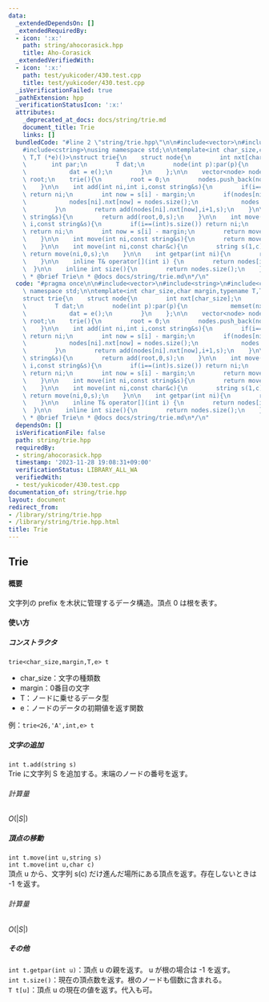 ```yaml
---
data:
  _extendedDependsOn: []
  _extendedRequiredBy:
  - icon: ':x:'
    path: string/ahocorasick.hpp
    title: Aho-Corasick
  _extendedVerifiedWith:
  - icon: ':x:'
    path: test/yukicoder/430.test.cpp
    title: test/yukicoder/430.test.cpp
  _isVerificationFailed: true
  _pathExtension: hpp
  _verificationStatusIcon: ':x:'
  attributes:
    _deprecated_at_docs: docs/string/trie.md
    document_title: Trie
    links: []
  bundledCode: "#line 2 \"string/trie.hpp\"\n\n#include<vector>\n#include<string>\n\
    #include<cstring>\nusing namespace std;\n\ntemplate<int char_size,char margin,typename\
    \ T,T (*e)()>\nstruct trie{\n    struct node{\n        int nxt[char_size];\n \
    \       int par;\n        T dat;\n        node(int p):par(p){\n            memset(nxt,-1,sizeof(nxt));\n\
    \            dat = e();\n        }\n    };\n\n    vector<node> nodes;\n    int\
    \ root;\n    trie(){\n        root = 0;\n        nodes.push_back(node(-1));\n\
    \    }\n\n    int add(int ni,int i,const string&s){\n        if(i==(int)s.size())\
    \ return ni;\n        int now = s[i] - margin;\n        if(nodes[ni].nxt[now]==-1){\n\
    \            nodes[ni].nxt[now] = nodes.size();\n            nodes.push_back(node(ni));\n\
    \        }\n        return add(nodes[ni].nxt[now],i+1,s);\n    }\n\n    int add(const\
    \ string&s){\n        return add(root,0,s);\n    }\n\n    int move(int ni,int\
    \ i,const string&s){\n        if(i==(int)s.size()) return ni;\n        if(ni==-1)\
    \ return ni;\n        int now = s[i] - margin;\n        return move(nodes[ni].nxt[now],i+1,s);\n\
    \    }\n\n    int move(int ni,const string&s){\n        return move(ni,0,s);\n\
    \    }\n\n    int move(int ni,const char&c){\n        string s(1,c);\n       \
    \ return move(ni,0,s);\n    }\n\n    int getpar(int ni){\n        return nodes[ni].par;\n\
    \    }\n\n    inline T& operator[](int i) {\n        return nodes[i].dat;\n  \
    \  }\n\n    inline int size(){\n        return nodes.size();\n    }\n};\n\n/**\n\
    \ * @brief Trie\n * @docs docs/string/trie.md\n*/\n"
  code: "#pragma once\n\n#include<vector>\n#include<string>\n#include<cstring>\nusing\
    \ namespace std;\n\ntemplate<int char_size,char margin,typename T,T (*e)()>\n\
    struct trie{\n    struct node{\n        int nxt[char_size];\n        int par;\n\
    \        T dat;\n        node(int p):par(p){\n            memset(nxt,-1,sizeof(nxt));\n\
    \            dat = e();\n        }\n    };\n\n    vector<node> nodes;\n    int\
    \ root;\n    trie(){\n        root = 0;\n        nodes.push_back(node(-1));\n\
    \    }\n\n    int add(int ni,int i,const string&s){\n        if(i==(int)s.size())\
    \ return ni;\n        int now = s[i] - margin;\n        if(nodes[ni].nxt[now]==-1){\n\
    \            nodes[ni].nxt[now] = nodes.size();\n            nodes.push_back(node(ni));\n\
    \        }\n        return add(nodes[ni].nxt[now],i+1,s);\n    }\n\n    int add(const\
    \ string&s){\n        return add(root,0,s);\n    }\n\n    int move(int ni,int\
    \ i,const string&s){\n        if(i==(int)s.size()) return ni;\n        if(ni==-1)\
    \ return ni;\n        int now = s[i] - margin;\n        return move(nodes[ni].nxt[now],i+1,s);\n\
    \    }\n\n    int move(int ni,const string&s){\n        return move(ni,0,s);\n\
    \    }\n\n    int move(int ni,const char&c){\n        string s(1,c);\n       \
    \ return move(ni,0,s);\n    }\n\n    int getpar(int ni){\n        return nodes[ni].par;\n\
    \    }\n\n    inline T& operator[](int i) {\n        return nodes[i].dat;\n  \
    \  }\n\n    inline int size(){\n        return nodes.size();\n    }\n};\n\n/**\n\
    \ * @brief Trie\n * @docs docs/string/trie.md\n*/\n"
  dependsOn: []
  isVerificationFile: false
  path: string/trie.hpp
  requiredBy:
  - string/ahocorasick.hpp
  timestamp: '2023-11-28 19:08:31+09:00'
  verificationStatus: LIBRARY_ALL_WA
  verifiedWith:
  - test/yukicoder/430.test.cpp
documentation_of: string/trie.hpp
layout: document
redirect_from:
- /library/string/trie.hpp
- /library/string/trie.hpp.html
title: Trie
---
```

## Trie

#### 概要

文字列の prefix を木状に管理するデータ構造。頂点 0 は根を表す。

#### 使い方
##### コンストラクタ
`trie<char_size,margin,T,e> t`
- char_size：文字の種類数
- margin：0番目の文字
- T：ノードに乗せるデータ型
- e：ノードのデータの初期値を返す関数

例：`trie<26,'A',int,e> t`

##### 文字の追加
`int t.add(string s)`<br>
Trie に文字列 S を追加する。末端のノードの番号を返す。
###### 計算量
$O(|S|)$

##### 頂点の移動
`int t.move(int u,string s)`<br>
`int t.move(int u,char c)`<br>
頂点 u から、文字列 s\(c\) だけ進んだ場所にある頂点を返す。存在しないときは -1 を返す。
###### 計算量
$O(|S|)$

##### その他
`int t.getpar(int u)`：頂点 u の親を返す。 u が根の場合は -1 を返す。<br>
`int t.size()`：現在の頂点数を返す。根のノードも個数に含まれる。<br>
`T t[u]`：頂点 u の現在の値を返す。代入も可。<br>